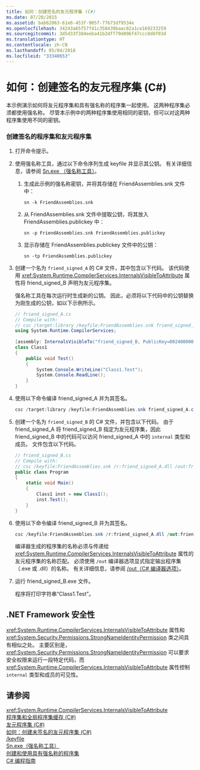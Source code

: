 ```yaml
---
title: 如何：创建签名的友元程序集 (C#)
ms.date: 07/20/2015
ms.assetid: bab62063-61e6-453f-905f-77673df9534e
ms.openlocfilehash: 34243a65f57f41c358439baac82a1ce169233259
ms.sourcegitcommit: 3d5d33f384eeba41b2dff79d096f47ccc8d8f03d
ms.translationtype: HT
ms.contentlocale: zh-CN
ms.lasthandoff: 05/04/2018
ms.locfileid: "33340653"
---
```

# <a name="how-to-create-signed-friend-assemblies-c"></a>如何：创建签名的友元程序集 (C#)
本示例演示如何将友元程序集和具有强名称的程序集一起使用。 这两种程序集必须都使用强名称。 尽管本示例中的两种程序集使用相同的密钥，但可以对这两种程序集使用不同的密钥。  
  
### <a name="to-create-a-signed-assembly-and-a-friend-assembly"></a>创建签名的程序集和友元程序集  
  
1.  打开命令提示。  
  
2.  使用强名称工具，通过以下命令序列生成 keyfile 并显示其公钥。 有关详细信息，请参阅 [Sn.exe （强名称工具）](https://msdn.microsoft.com/library/k5b5tt23)。  
  
    1.  生成此示例的强名称密钥，并将其存储在 FriendAssemblies.snk 文件中：  
  
         `sn -k FriendAssemblies.snk`  
  
    2.  从 FriendAssemblies.snk 文件中提取公钥，将其放入 FriendAssemblies.publickey 中：  
  
         `sn -p FriendAssemblies.snk FriendAssemblies.publickey`  
  
    3.  显示存储在 FriendAssemblies.publickey 文件中的公钥：  
  
         `sn -tp FriendAssemblies.publickey`  
  
3.  创建一个名为 `friend_signed_A` 的 C# 文件，其中包含以下代码。 该代码使用 <xref:System.Runtime.CompilerServices.InternalsVisibleToAttribute> 属性将 friend_signed_B 声明为友元程序集。  
  
     强名称工具在每次运行时生成新的公钥。 因此，必须将以下代码中的公钥替换为刚生成的公钥，如以下示例所示。  
  
    ```csharp  
    // friend_signed_A.cs  
    // Compile with:   
    // csc /target:library /keyfile:FriendAssemblies.snk friend_signed_A.cs  
    using System.Runtime.CompilerServices;  
  
    [assembly: InternalsVisibleTo("friend_signed_B, PublicKey=0024000004800000940000000602000000240000525341310004000001000100e3aedce99b7e10823920206f8e46cd5558b4ec7345bd1a5b201ffe71660625dcb8f9a08687d881c8f65a0dcf042f81475d2e88f3e3e273c8311ee40f952db306c02fbfc5d8bc6ee1e924e6ec8fe8c01932e0648a0d3e5695134af3bb7fab370d3012d083fa6b83179dd3d031053f72fc1f7da8459140b0af5afc4d2804deccb6")]  
    class Class1  
    {  
        public void Test()  
        {  
            System.Console.WriteLine("Class1.Test");  
            System.Console.ReadLine();  
        }  
    }  
    ```  
  
4.  使用以下命令编译 friend_signed_A 并为其签名。  
  
    ```csharp  
    csc /target:library /keyfile:FriendAssemblies.snk friend_signed_A.cs  
    ```  
  
5.  创建一个名为 `friend_signed_B` 的 C# 文件，并包含以下代码。 由于 friend_signed_A 将 friend_signed_B 指定为友元程序集，因此 friend_signed_B 中的代码可以访问 friend_signed_A 中的 `internal` 类型和成员。 文件包含以下代码。  
  
    ```csharp  
    // friend_signed_B.cs  
    // Compile with:   
    // csc /keyfile:FriendAssemblies.snk /r:friend_signed_A.dll /out:friend_signed_B.exe friend_signed_B.cs  
    public class Program  
    {  
        static void Main()  
        {  
            Class1 inst = new Class1();  
            inst.Test();  
        }  
    }  
    ```  
  
6.  使用以下命令编译 friend_signed_B 并为其签名。  
  
    ```csharp  
    csc /keyfile:FriendAssemblies.snk /r:friend_signed_A.dll /out:friend_signed_B.exe friend_signed_B.cs  
    ```  
  
     编译器生成的程序集的名称必须与传递给 <xref:System.Runtime.CompilerServices.InternalsVisibleToAttribute> 属性的友元程序集的名称匹配。 必须使用 `/out` 编译器选项显式指定输出程序集（.exe 或 .dll）的名称。  有关详细信息，请参阅 [/out（C# 编译器选项）](../../../../csharp/language-reference/compiler-options/out-compiler-option.md)。  
  
7.  运行 friend_signed_B.exe 文件。  
  
     程序将打印字符串“Class1.Test”。  
  
## <a name="net-framework-security"></a>.NET Framework 安全性  
 <xref:System.Runtime.CompilerServices.InternalsVisibleToAttribute> 属性和 <xref:System.Security.Permissions.StrongNameIdentityPermission> 类之间具有相似之处。 主要区别是，<xref:System.Security.Permissions.StrongNameIdentityPermission> 可以要求安全权限来运行一段特定代码，而 <xref:System.Runtime.CompilerServices.InternalsVisibleToAttribute> 属性控制 `internal` 类型和成员的可见性。  
  
## <a name="see-also"></a>请参阅  
 <xref:System.Runtime.CompilerServices.InternalsVisibleToAttribute>  
 [程序集和全局程序集缓存 (C#)](../../../../csharp/programming-guide/concepts/assemblies-gac/index.md)  
 [友元程序集 (C#)](../../../../csharp/programming-guide/concepts/assemblies-gac/friend-assemblies.md)  
 [如何：创建未签名的友元程序集 (C#)](../../../../csharp/programming-guide/concepts/assemblies-gac/how-to-create-unsigned-friend-assemblies.md)  
 [/keyfile](../../../../visual-basic/reference/command-line-compiler/keyfile.md)  
 [Sn.exe（强名称工具）](https://msdn.microsoft.com/library/k5b5tt23)  
 [创建和使用具有强名称的程序集](../../../../../docs/framework/app-domains/create-and-use-strong-named-assemblies.md)  
 [C# 编程指南](../../../../csharp/programming-guide/index.md)
